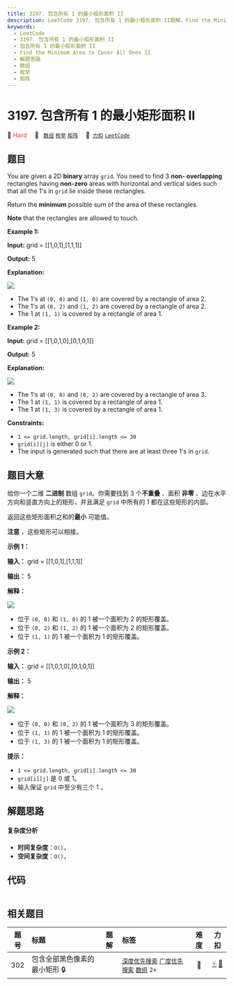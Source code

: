 ```yaml
---
title: 3197. 包含所有 1 的最小矩形面积 II
description: LeetCode 3197. 包含所有 1 的最小矩形面积 II题解，Find the Minimum Area to Cover All Ones II，包含解题思路、复杂度分析以及完整的 JavaScript 代码实现。
keywords:
  - LeetCode
  - 3197. 包含所有 1 的最小矩形面积 II
  - 包含所有 1 的最小矩形面积 II
  - Find the Minimum Area to Cover All Ones II
  - 解题思路
  - 数组
  - 枚举
  - 矩阵
---
```


# 3197. 包含所有 1 的最小矩形面积 II

🔴 <font color=#ff334b>Hard</font>&emsp; 🔖&ensp; [`数组`](/tag/array.md) [`枚举`](/tag/enumeration.md) [`矩阵`](/tag/matrix.md)&emsp; 🔗&ensp;[`力扣`](https://leetcode.cn/problems/find-the-minimum-area-to-cover-all-ones-ii) [`LeetCode`](https://leetcode.com/problems/find-the-minimum-area-to-cover-all-ones-ii)

## 题目

You are given a 2D **binary** array `grid`. You need to find 3 **non-
overlapping** rectangles having **non-zero** areas with horizontal and
vertical sides such that all the 1's in `grid` lie inside these rectangles.

Return the **minimum** possible sum of the area of these rectangles.

**Note** that the rectangles are allowed to touch.



**Example 1:**

**Input:** grid = [[1,0,1],[1,1,1]]

**Output:** 5

**Explanation:**

![](https://assets.leetcode.com/uploads/2024/05/14/example0rect21.png)

  * The 1's at `(0, 0)` and `(1, 0)` are covered by a rectangle of area 2.
  * The 1's at `(0, 2)` and `(1, 2)` are covered by a rectangle of area 2.
  * The 1 at `(1, 1)` is covered by a rectangle of area 1.

**Example 2:**

**Input:** grid = [[1,0,1,0],[0,1,0,1]]

**Output:** 5

**Explanation:**

![](https://assets.leetcode.com/uploads/2024/05/14/example1rect2.png)

  * The 1's at `(0, 0)` and `(0, 2)` are covered by a rectangle of area 3.
  * The 1 at `(1, 1)` is covered by a rectangle of area 1.
  * The 1 at `(1, 3)` is covered by a rectangle of area 1.



**Constraints:**

  * `1 <= grid.length, grid[i].length <= 30`
  * `grid[i][j]` is either 0 or 1.
  * The input is generated such that there are at least three 1's in `grid`.


## 题目大意

给你一个二维 **二进制** 数组 `grid`。你需要找到 3 个**不重叠** 、面积 **非零** 、边在水平方向和竖直方向上的矩形，并且满足
`grid` 中所有的 1 都在这些矩形的内部。

返回这些矩形面积之和的**最小** 可能值。

**注意** ，这些矩形可以相接。



**示例 1：**

**输入：** grid = [[1,0,1],[1,1,1]]

**输出：** 5

**解释：**

![](https://assets.leetcode.com/uploads/2024/05/14/example0rect21.png)

  * 位于 `(0, 0)` 和 `(1, 0)` 的 1 被一个面积为 2 的矩形覆盖。
  * 位于 `(0, 2)` 和 `(1, 2)` 的 1 被一个面积为 2 的矩形覆盖。
  * 位于 `(1, 1)` 的 1 被一个面积为 1 的矩形覆盖。

**示例 2：**

**输入：** grid = [[1,0,1,0],[0,1,0,1]]

**输出：** 5

**解释：**

![](https://assets.leetcode.com/uploads/2024/05/14/example1rect2.png)

  * 位于 `(0, 0)` 和 `(0, 2)` 的 1 被一个面积为 3 的矩形覆盖。
  * 位于 `(1, 1)` 的 1 被一个面积为 1 的矩形覆盖。
  * 位于 `(1, 3)` 的 1 被一个面积为 1 的矩形覆盖。



**提示：**

  * `1 <= grid.length, grid[i].length <= 30`
  * `grid[i][j]` 是 0 或 1。
  * 输入保证 `grid` 中至少有三个 1 。


## 解题思路

#### 复杂度分析

- **时间复杂度**：`O()`，
- **空间复杂度**：`O()`，

## 代码

```javascript

```

## 相关题目

<!-- prettier-ignore -->
| 题号 | 标题 | 题解 | 标签 | 难度 | 力扣 |
| :------: | :------ | :------: | :------ | :------: | :------: |
| 302 | 包含全部黑色像素的最小矩形 🔒 |  |  [`深度优先搜索`](/tag/depth-first-search.md) [`广度优先搜索`](/tag/breadth-first-search.md) [`数组`](/tag/array.md) `2+` | 🔴 | [🀄️](https://leetcode.cn/problems/smallest-rectangle-enclosing-black-pixels) [🔗](https://leetcode.com/problems/smallest-rectangle-enclosing-black-pixels) |